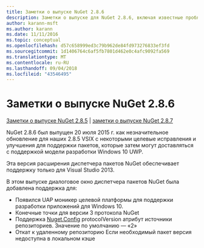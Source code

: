 ```yaml
---
title: Заметки о выпуске NuGet 2.8.6
description: Заметки о выпуске для NuGet 2.8.6, включая известные проблемы, исправления ошибок, добавленные функции и запросы на изменение структуры.
author: karann-msft
ms.author: karann
ms.date: 11/11/2016
ms.topic: conceptual
ms.openlocfilehash: d57c658999ed3c79b962de84fd973276833ef3fd
ms.sourcegitcommit: 1d1406764c6af5fb7801d462e0c4afc9092fa569
ms.translationtype: MT
ms.contentlocale: ru-RU
ms.lasthandoff: 09/04/2018
ms.locfileid: "43546495"
---
```

# <a name="nuget-286-release-notes"></a>Заметки о выпуске NuGet 2.8.6

[Заметки о выпуске NuGet 2.8.5](../release-notes/nuget-2.8.5.md) | [заметки о выпуске NuGet 2.8.7](../release-notes/nuget-2.8.7.md)

NuGet 2.8.6 был выпущен 20 июля 2015 г. как незначительное обновление для наших 2.8.5 VSIX с некоторыми целевые исправления и улучшения для поддержки пакетов, которые затем могут доставляться с поддержкой модели разработки Windows 10 UWP.

Эта версия расширения диспетчера пакетов NuGet обеспечивает поддержку только для Visual Studio 2013.

В этом выпуске диалоговое окно диспетчера пакетов NuGet была добавлена поддержка для:

* Появился UAP моникер целевой платформы для поддержки разработки приложений для Windows 10.
* Конечные точки для версии 3 протокола NuGet
* Поддержка [Nuget.Config](../consume-packages/configuring-nuget-behavior.md) protocolVersion атрибут источники репозиториев. Значение по умолчанию — «2»
* Откат к удаленному репозиторию Если необходимый пакет версия недоступна в локальном кэше